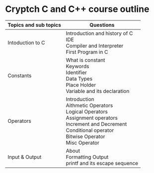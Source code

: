 # Cryptch C and C++ course outline

|Topics and sub topics | Questions |
|-----------------|-------------------|
| Intoduction to C | Introduction and history of C<br>IDE<br>Compiler and Interpreter<br>First Program in C|
| Constants | What is constant<br>Keywords<br>Identifier<br>Data Types<br>Place Holder<br>Variable and its declaration|
| Operators | Introduction<br> Aithmetic Operators<br> Logical Operators <br>Assignment operators <br> Increment and Decrement <br>Conditional operator <br> Bitwise Operator <br> Misc Operator |
| Input & Output | About <br> Formatting Output <br> printf and its escape sequence  |
